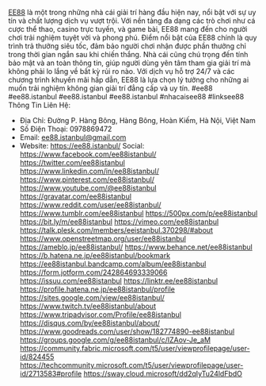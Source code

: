 [EE88](https://ee88.istanbul/) là một trong những nhà cái giải trí hàng đầu hiện nay, nổi bật với sự uy tín và chất lượng dịch vụ vượt trội. Với nền tảng đa dạng các trò chơi như cá cược thể thao, casino trực tuyến, và game bài, EE88 mang đến cho người chơi trải nghiệm tuyệt vời và phong phú. Điểm nổi bật của EE88 chính là quy trình trả thưởng siêu tốc, đảm bảo người chơi nhận được phần thưởng chỉ trong thời gian ngắn sau khi chiến thắng. Nhà cái cũng chú trọng đến tính bảo mật và an toàn thông tin, giúp người dùng yên tâm tham gia giải trí mà không phải lo lắng về bất kỳ rủi ro nào. Với dịch vụ hỗ trợ 24/7 và các chương trình khuyến mãi hấp dẫn, EE88 là lựa chọn lý tưởng cho những ai muốn trải nghiệm không gian giải trí đẳng cấp và uy tín.
#ee88 #ee88.istanbul #ee88.istanbul #ee88.istanbul #nhacaisee88 #linksee88
Thông Tin Liên Hệ:
- Địa Chỉ: Đường P. Hàng Bông, Hàng Bông, Hoàn Kiếm, Hà Nội, Việt Nam
- Số Điện Thoại: 0978869472
- Email: ee88.istanbul@gmail.com
- Website: https://ee88.istanbul/
Social:
https://www.facebook.com/ee88istanbul/
https://twitter.com/ee88istanbul
https://www.linkedin.com/in/ee88istanbul/
https://www.pinterest.com/ee88istanbul/
https://www.youtube.com/@ee88istanbul
https://gravatar.com/ee88istanbul
https://www.reddit.com/user/ee88istanbul/
https://www.tumblr.com/ee88istanbul
https://500px.com/p/ee88istanbul
https://bit.ly/m/ee88istanbul
https://vimeo.com/ee88istanbul
https://talk.plesk.com/members/eeistanbul.370298/#about
https://www.openstreetmap.org/user/ee88istanbul
https://ameblo.jp/ee88istanbul/
https://www.behance.net/ee88istanbul
https://b.hatena.ne.jp/ee88istanbul/bookmark
https://ee88istanbul.bandcamp.com/album/ee88istanbul
https://form.jotform.com/242864693339066
https://issuu.com/ee88istanbul
https://linktr.ee/ee88istanbul
https://profile.hatena.ne.jp/ee88istanbul/profile
https://sites.google.com/view/ee88istanbul/
https://www.twitch.tv/ee88istanbul/about
https://www.tripadvisor.com/Profile/ee88istanbul
https://disqus.com/by/ee88istanbul/about/
https://www.goodreads.com/user/show/182774890-ee88istanbul
https://groups.google.com/g/ee88istanbul/c/IZAov-Je_aM
https://community.fabric.microsoft.com/t5/user/viewprofilepage/user-id/824455
https://techcommunity.microsoft.com/t5/user/viewprofilepage/user-id/2713583#profile
https://sway.cloud.microsoft/dd2qIyTu24ldFbdO